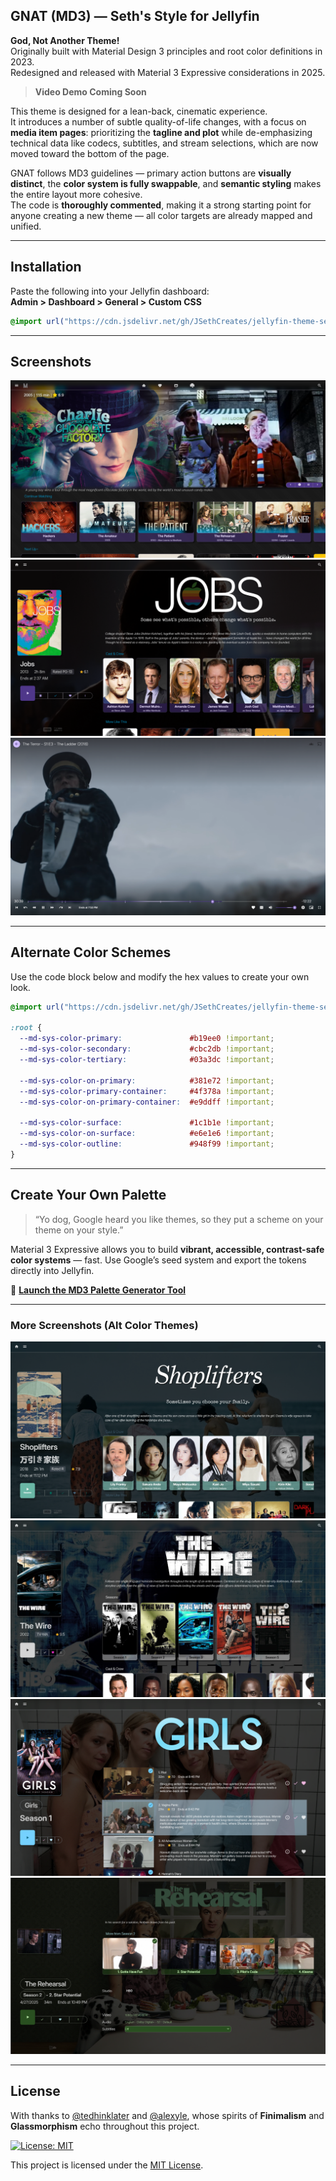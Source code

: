 ## GNAT (MD3) — Seth's Style for Jellyfin

**God, Not Another Theme!**  
Originally built with Material Design 3 principles and root color definitions in 2023.  
Redesigned and released with Material 3 Expressive considerations in 2025.

> **Video Demo Coming Soon**

This theme is designed for a lean-back, cinematic experience.  
It introduces a number of subtle quality-of-life changes, with a focus on **media item pages**: prioritizing the **tagline and plot** while de-emphasizing technical data like codecs, subtitles, and stream selections, which are now moved toward the bottom of the page.

GNAT follows MD3 guidelines — primary action buttons are **visually distinct**, the **color system is fully swappable**, and **semantic styling** makes the entire layout more cohesive.  
The code is **thoroughly commented**, making it a strong starting point for anyone creating a new theme — all color targets are already mapped and unified.

---

## Installation

Paste the following into your Jellyfin dashboard:  
**Admin > Dashboard > General > Custom CSS**

```css
@import url("https://cdn.jsdelivr.net/gh/JSethCreates/jellyfin-theme-sethstyle@v1.0.0/sethstyle.css");
```

---

## Screenshots

![Homepage with Seth's Spotlight](https://raw.githubusercontent.com/JSethCreates/jellyfin-theme-sethstyle/main/screenshots/1homepage.png)  
![Media Page – Film](https://raw.githubusercontent.com/JSethCreates/jellyfin-theme-sethstyle/main/screenshots/2movie.png)  
![Basic OSD](https://raw.githubusercontent.com/JSethCreates/jellyfin-theme-sethstyle/main/screenshots/3osd.png)

---

## Alternate Color Schemes

Use the code block below and modify the hex values to create your own look.

```css
@import url("https://cdn.jsdelivr.net/gh/JSethCreates/jellyfin-theme-sethstyle@v1.0.0/sethstyle.css");

:root {
  --md-sys-color-primary:               #b19ee0 !important;
  --md-sys-color-secondary:             #cbc2db !important;
  --md-sys-color-tertiary:              #03a3dc !important;

  --md-sys-color-on-primary:            #381e72 !important;
  --md-sys-color-primary-container:     #4f378a !important;
  --md-sys-color-on-primary-container:  #e9ddff !important;

  --md-sys-color-surface:               #1c1b1e !important;
  --md-sys-color-on-surface:            #e6e1e6 !important;
  --md-sys-color-outline:               #948f99 !important;
}
```

---

## Create Your Own Palette

> “Yo dog, Google heard you like themes, so they put a scheme on your theme on your style.”

Material 3 Expressive allows you to build **vibrant, accessible, contrast-safe color systems** — fast. Use Google’s seed system and export the tokens directly into Jellyfin.

🎨 [**Launch the MD3 Palette Generator Tool**](https://jsethcreates.github.io/web-tool-md3-palette-lab/)

---

### More Screenshots (Alt Color Themes)

![Color Variant - Movie](https://raw.githubusercontent.com/JSethCreates/jellyfin-theme-sethstyle/main/screenshots/4movie.png)  
![Series Page](https://raw.githubusercontent.com/JSethCreates/jellyfin-theme-sethstyle/main/screenshots/5series.png)  
![Season View](https://raw.githubusercontent.com/JSethCreates/jellyfin-theme-sethstyle/main/screenshots/6season.png)  
![Episode Detail](https://raw.githubusercontent.com/JSethCreates/jellyfin-theme-sethstyle/main/screenshots/7episode.png)

---

## License

With thanks to [@tedhinklater](https://github.com/tedhinklater) and [@alexyle](https://github.com/alexyle), whose spirits of **Finimalism** and **Glassmorphism** echo throughout this project.

[![License: MIT](https://img.shields.io/badge/License-MIT-yellow.svg)](LICENSE)

This project is licensed under the [MIT License](LICENSE).
